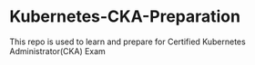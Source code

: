 # Kubernetes-CKA-Preparation
This repo is used to learn and prepare for Certified Kubernetes Administrator(CKA) Exam
